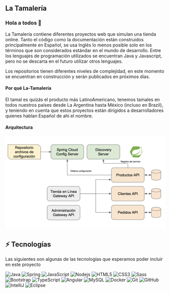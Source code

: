 ## La Tamalería 

### Hola a todos 👋

La Tamalería contiene diferentes proyectos web que simulan una tienda online. Tanto el código como la documentación están construidos principalmente en Español, se usa Inglés lo menos posible solo en los términos que son considerados estándar en el mundo de desarrollo. Entre los lenguajes de programación utilizados se encuentran Java y Javascript, pero no se descarta en el futuro utilizar otros lenguajes.

Los repositorios tienen diferentes niveles de complejidad, en este momento se encuentran en construcción y serán publicados en próximos días.

#### Por qué La-Tamalería

El tamal es quizás el producto más LatinoAmericano, tenemos tamales en todos nuestros países desde La Argentina hasta México (incluso en Brazil), y teniendo en cuenta que estos proyectos están dirigidos a desarrolladores quienes hablan Español de ahi el nombre.

#### Arquitectura 

![Modelo](img/model.png)


## ⚡ Tecnologías

Las siguientes son algunas de las tecnologías que esperamos poder incluir en este proyecto

![Java](https://img.shields.io/badge/-Java-007396?style=flat-square&logo=java)
![Spring](https://img.shields.io/badge/-Spring-6DB33F?style=flat-square&logo=spring&logoColor=white)
![JavaScript](https://img.shields.io/badge/-JavaScript-black?style=flat-square&logo=javascript)
![Nodejs](https://img.shields.io/badge/-Nodejs-339933?style=flat-square&logo=Node.js&logoColor=white)
![HTML5](https://img.shields.io/badge/-HTML5-E34F26?style=flat-square&logo=html5&logoColor=white)
![CSS3](https://img.shields.io/badge/-CSS3-1572B6?style=flat-square&logo=css3)
![Sass](https://img.shields.io/badge/-Sass-CC6699?style=flat-square&logo=sass&logoColor=white)
![Bootstrap](https://img.shields.io/badge/-Bootstrap-563D7C?style=flat-square&logo=bootstrap)
![TypeScript](https://img.shields.io/badge/-TypeScript-007ACC?style=flat-square&logo=typescript)
![Angular](https://img.shields.io/badge/-Angular-DD0031?style=flat-square&logo=angular)
![MySQL](https://img.shields.io/badge/-MySQL-4479A1?style=flat-square&logo=mysql&logoColor=white)
![Docker](https://img.shields.io/badge/-Docker-2496ED?style=flat-square&logo=docker&logoColor=white)
![Git](https://img.shields.io/badge/-Git-black?style=flat-square&logo=git)
![GitHub](https://img.shields.io/badge/-GitHub-181717?style=flat-square&logo=github)
![IntelliJ](https://img.shields.io/badge/-IntelliJ%20IDEA-black?style=flat-square&logo=intellij-idea&logoColor=white)
![Eclipse](https://img.shields.io/badge/-Eclipse-2C2255?style=flat-square&logo=eclipse&logoColor=white)
